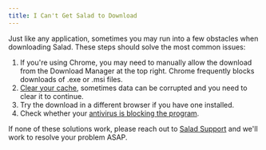 ```yaml
---
title: I Can't Get Salad to Download
---
```


Just like any application, sometimes you may run into a few obstacles when downloading Salad. These steps should solve
the most common issues:

1. If you're using Chrome, you may need to manually allow the download from the Download Manager at the top right.
   Chrome frequently blocks downloads of .exe or .msi files.
2. [Clear your cache](https://www.wikihow.com/Clear-Cache-and-Cookies), sometimes data can be corrupted and you need to
   clear it to continue.
3. Try the download in a different browser if you have one installed.
4. Check whether your
   [antivirus is blocking the program](https://smallbusiness.chron.com/install-program-avast-blocks-80037.html).

If none of these solutions work, please reach out to
[Salad Support](/docs/guides/your-pc/216-how-to-create-a-support-ticket) and we'll work to resolve your problem ASAP.
